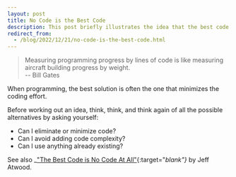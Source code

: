 ```yaml
---
layout: post
title: No Code is the Best Code
description: This post briefly illustrates the idea that the best code is no code at all.
redirect_from:
  - /blog/2022/12/21/no-code-is-the-best-code.html
---
```


> Measuring programming progress by lines of code is like measuring aircraft building progress by weight.<br>
> -- Bill Gates

When programming, the best solution is often the one that minimizes the coding effort.

Before working out an idea, think, think, and think again of all the possible alternatives by asking yourself:

* Can I eliminate or minimize code?
* Can I avoid adding code complexity?
* Can I use anything already existing?

See also _["The Best Code is No Code At All"][1]{:target="_blank"}_ by Jeff Atwood.

[1]: https://blog.codinghorror.com/the-best-code-is-no-code-at-all
